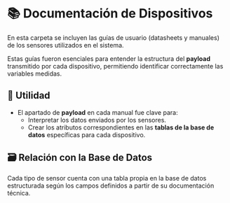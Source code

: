 # 📚 Documentación de Dispositivos

En esta carpeta se incluyen las guías de usuario (datasheets y manuales) de los sensores utilizados en el sistema.

Estas guías fueron esenciales para entender la estructura del **payload** transmitido por cada dispositivo, permitiendo identificar correctamente las variables medidas.

## 🧩 Utilidad

- El apartado de **payload** en cada manual fue clave para:
  - Interpretar los datos enviados por los sensores.
  - Crear los atributos correspondientes en las **tablas de la base de datos** específicas para cada dispositivo.

## 🗃️ Relación con la Base de Datos

Cada tipo de sensor cuenta con una tabla propia en la base de datos estructurada según los campos definidos a partir de su documentación técnica.

